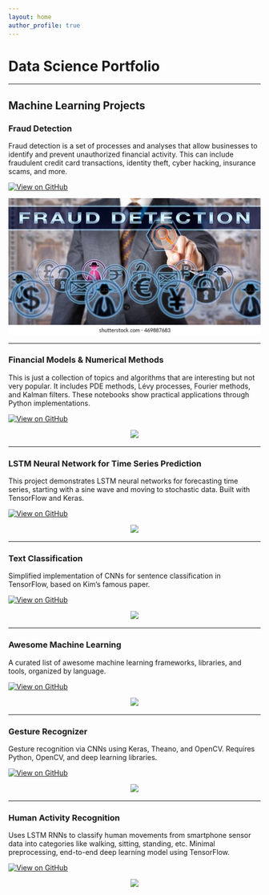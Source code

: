 ```yaml
---
layout: home
author_profile: true
---
```


# Data Science Portfolio

---

## Machine Learning Projects

### Fraud Detection

Fraud detection is a set of processes and analyses that allow businesses to identify and prevent unauthorized financial activity. This can include fraudulent credit card transactions, identity theft, cyber hacking, insurance scams, and more.

[![View on GitHub](https://img.shields.io/badge/GitHub-View_on_GitHub-blue?logo=GitHub)](https://github.com/sajankedia/fraud_detection)

<center><img src="assets/img/Fraud_Detection.jpg"/></center>

---

### Financial Models & Numerical Methods

This is just a collection of topics and algorithms that are interesting but not very popular. It includes PDE methods, Lévy processes, Fourier methods, and Kalman filters. These notebooks show practical applications through Python implementations.

[![View on GitHub](https://img.shields.io/badge/GitHub-View_on_GitHub-blue?logo=GitHub)](https://github.com/sajankedia/Financial-Models-Numerical-Methods)

<center><img src="assets/img/financial_modeling.jpg"/></center>

---

### LSTM Neural Network for Time Series Prediction

This project demonstrates LSTM neural networks for forecasting time series, starting with a sine wave and moving to stochastic data. Built with TensorFlow and Keras.

[![View on GitHub](https://img.shields.io/badge/GitHub-View_on_GitHub-blue?logo=GitHub)](https://github.com/sajankedia/LSTM-Neural-Network-for-Time-Series-Prediction)

<center><img src="https://camo.githubusercontent.com/a085b4fe60690252b8aa2de917c53fc3f63aec21aafea21c8f1ecb543d2c44cb/68747470733a2f2f7777772e616c74756d696e74656c6c6967656e63652e636f6d2f6173736574732f74696d652d7365726965732d70726564696374696f6e2d7573696e672d6c73746d2d646565702d6e657572616c2d6e6574776f726b732f73696e776176655f66756c6c5f7365712e706e67"/></center>

---

### Text Classification

Simplified implementation of CNNs for sentence classification in TensorFlow, based on Kim’s famous paper.

[![View on GitHub](https://img.shields.io/badge/GitHub-View_on_GitHub-blue?logo=GitHub)](https://github.com/sajankedia/cnn-text-classification-tf#readme)

<center><img src="assets/img/text_classification.png"/></center>

---

### Awesome Machine Learning

A curated list of awesome machine learning frameworks, libraries, and tools, organized by language.

[![View on GitHub](https://img.shields.io/badge/GitHub-View_on_GitHub-blue?logo=GitHub)](https://github.com/sajankedia/awesome-machine-learning)

<center><img src="assets/img/machine_learning.jpg"/></center>

---

### Gesture Recognizer

Gesture recognition via CNNs using Keras, Theano, and OpenCV. Requires Python, OpenCV, and deep learning libraries.

[![View on GitHub](https://img.shields.io/badge/GitHub-View_on_GitHub-blue?logo=GitHub)](https://github.com/sajankedia/CNNGestureRecognizer)

<center><img src="assets/img/gesture_recognition.jpg"/></center>

---

### Human Activity Recognition

Uses LSTM RNNs to classify human movements from smartphone sensor data into categories like walking, sitting, standing, etc. Minimal preprocessing, end-to-end deep learning model using TensorFlow.

[![View on GitHub](https://img.shields.io/badge/GitHub-View_on_GitHub-blue?logo=GitHub)](https://github.com/sajankedia/LSTM-Human-Activity-Recognition)

<center><img src="assets/img/human_activity.jpg"/></center>
